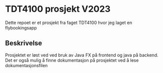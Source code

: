 # TDT4100 prosjekt V2023

Dette repoet er et prosjekt fra faget TDT4100 hvor jeg laget en flybookingsapp

## Beskrivelse
Prosjektet er løst ved ved bruk av Java FX på frontend og java på backend. Det er også mulig å finne dokumentasjon på prosjektet ved å lese dokumentasjonsfilen
